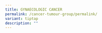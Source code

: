 ```yaml
---
title: GYNAECOLOGIC CANCER
permalink: /cancer-tumour-group/permalink/
variant: tiptap
description: ""
---
```

